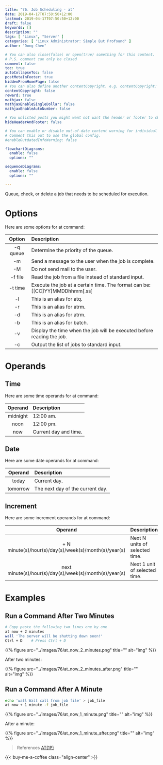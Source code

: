 ```yaml
---
title: "76. Job Scheduling - at"
date: 2019-04-17T07:50:50+12:00
lastmod: 2019-04-17T07:50:50+12:00
draft: false
keywords: []
description: ""
tags: [ "Linux", "Server" ]
categories: [ "Linux Administrator: Simple But Profound" ]
author: "Dong Chen"

# You can also close(false) or open(true) something for this content.
# P.S. comment can only be closed
comment: false
toc: true
autoCollapseToc: false
postMetaInFooter: true
hiddenFromHomePage: false
# You can also define another contentCopyright. e.g. contentCopyright: "This is another copyright."
contentCopyright: false
reward: true
mathjax: false
mathjaxEnableSingleDollar: false
mathjaxEnableAutoNumber: false

# You unlisted posts you might want not want the header or footer to show
hideHeaderAndFooter: false

# You can enable or disable out-of-date content warning for individual post.
# Comment this out to use the global config.
#enableOutdatedInfoWarning: false

flowchartDiagrams:
  enable: false
  options: ""

sequenceDiagrams: 
  enable: false
  options: ""

---
```


Queue, check, or delete a job that needs to be scheduled for execution.

<!--more-->

# Options

Here are some options for at command:

| Option | Description |
|:---------------:|:---------------|
| -q queue | Determine the priority of the queue. |
| -m | Send a message to the user when the job is complete. |
| -M | Do not send mail to the user. |
| -f file | Read the job from a file instead of standard input. |
| -t time | Execute the job at a certain time. The format can be: [[CC]YY]MMDDhhmm[.ss] |
| -l | This is an alias for atq. |
| -r | This is an alias for atrm. |
| -d | This is an alias for atrm. |
| -b | This is an alias for batch. |
| -v | Display the time when the job will be executed before reading the job. |
| -c | Output the list of jobs to standard input. |

# Operands

## Time

Here are some time operands for at command:

| Operand | Description |
|:---------------:|:---------------|
| midnight | 12:00 am. |
| noon | 12:00 pm. |
| now | Current day and time. |

## Date

Here are some date operands for at command:

| Operand | Description |
|:---------------:|:---------------|
| today | Current day. |
| tomorrow | The next day of the current day. |

## Increment

Here are some increment operands for at command:

| Operand | Description |
|:---------------:|:---------------|
| + N minute(s)/hour(s)/day(s)/week(s)/month(s)/year(s) | Next N units of selected time. |
| next minute(s)/hour(s)/day(s)/week(s)/month(s)/year(s) | Next 1 unit of selected time. |

# Examples

## Run a Command After Two Minutes

```bash
# Copy paste the following two lines one by one
at now + 2 minutes
wall 'The server will be shutting down soon!'
Ctrl + D    # Press Ctrl + D
```

{{% figure src="../images/76/at_now_2_minutes.png" title="" alt="img" %}}

After two minutes:

{{% figure src="../images/76/at_now_2_minutes_after.png" title="" alt="img" %}}

## Run a Command After A Minute

```bash
echo 'wall Wall call from job file' > job_file
at now + 1 minute -f job_file
```

{{% figure src="../images/76/at_now_1_minute.png" title="" alt="img" %}}

After a minute:

{{% figure src="../images/76/at_now_1_minute_after.png" title="" alt="img" %}}

> References
> [AT(1P)](http://man7.org/linux/man-pages/man1/at.1p.html)

<!-- Buy Me a Coffee Button -->
{{< buy-me-a-coffee class="align-center" >}}
